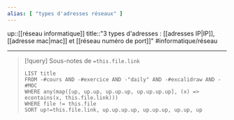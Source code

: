 ```yaml
---
alias: [ "types d'adresses réseaux" ]
---
```

up::[[réseau informatique]]
title::"3 types d'adresses : [[adresses IP|IP]], [[adresse mac|mac]] et [[réseau numéro de port]]"
#informatique/réseau

---

> [!query] Sous-notes de `=this.file.link`
> ```dataview
> LIST title
> FROM -#cours AND -#exercice AND -"daily" AND -#excalidraw AND -#MOC
> WHERE any(map([up, up.up, up.up.up, up.up.up.up], (x) => econtains(x, this.file.link)))
> WHERE file != this.file
> SORT up!=this.file.link, up.up.up.up, up.up.up, up.up, up
> ```

